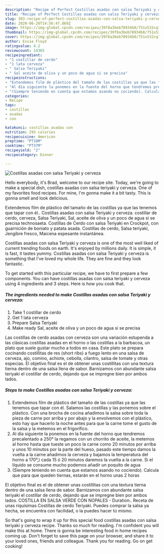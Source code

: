 ```yaml
---
description: "Recipe of Perfect Costillas asadas con salsa Teriyaki y cerveza"
title: "Recipe of Perfect Costillas asadas con salsa Teriyaki y cerveza"
slug: 303-recipe-of-perfect-costillas-asadas-con-salsa-teriyaki-y-cerveza
date: 2020-06-26T14:56:47.869Z
image: https://img-global.cpcdn.com/recipes/39f8a3beb78934b8/751x532cq70/costillas-asadas-con-salsa-teriyaki-y-cerveza-foto-principal.jpg
thumbnail: https://img-global.cpcdn.com/recipes/39f8a3beb78934b8/751x532cq70/costillas-asadas-con-salsa-teriyaki-y-cerveza-foto-principal.jpg
cover: https://img-global.cpcdn.com/recipes/39f8a3beb78934b8/751x532cq70/costillas-asadas-con-salsa-teriyaki-y-cerveza-foto-principal.jpg
author: Essie Floyd
ratingvalue: 4.2
reviewcount: 14365
recipeingredient:
- "1 costillar de cerdo"
- "1 lata cerveza"
- " Salsa Teriyaki"
- " Sal aceite de oliva y un poco de agua si se precisa"
recipeinstructions:
- "Extendemos film de plástico del tamaño de las costillas ya que las tenemos que tapar con él. Salamos las costillas y las ponemos sobre el plástico. Con una brocha de cocina añadimos la salsa sobre toda la pieza de carne por arriba y por abajo y la envolvemos con el plástico, esto hay que hacerlo la noche antes para que la carne tome el gusto de la salsa y la metemos en el frigorífico."
- "Al día siguiente la ponemos en la fuente del horno que tendremos precalentado a 250° la regamos con un chorrito de aceite, la metemos al horno hasta que tueste un poco la carne como 20 minutos por arriba y unos 10 minutos por la parte del hueso, pasado este tiempo damos la vuelta a la carne añadimos la cerveza y bajamos la temperatura del horno a 170°,) cada 15 ó 20 minutos daremos la vuelta a la carne. Si el líquido se consume mucho podemos añadir un poquito de agua"
- "(Siempre teniendo en cuenta que estamos asando no cociendo). Calcula que para que queden tiernas, estarán en el horno unas 2 horas"
categories:
- Recipe
tags:
- costillas
- asadas
- con

katakunci: costillas asadas con 
nutrition: 293 calories
recipecuisine: American
preptime: "PT10M"
cooktime: "PT37M"
recipeyield: "2"
recipecategory: Dinner

---
```



![Costillas asadas con salsa Teriyaki y cerveza](https://img-global.cpcdn.com/recipes/39f8a3beb78934b8/751x532cq70/costillas-asadas-con-salsa-teriyaki-y-cerveza-foto-principal.jpg)

Hello everybody, it's Brad, welcome to our recipe site. Today, we're going to make a special dish, costillas asadas con salsa teriyaki y cerveza. One of my favorites food recipes. For mine, I'm gonna make it a bit tasty. This is gonna smell and look delicious.

Extendemos film de plástico del tamaño de las costillas ya que las tenemos que tapar con él.. Costillas asadas con salsa Teriyaki y cerveza. costillar de cerdo, cerveza, Salsa Teriyaki, Sal, aceite de oliva y un poco de agua si se precisa technosaeta. Costillas de Cerdo con salsa Teriyaki en Crockpot, con guarnición de boniato y patata asada. Costillas de cerdo, Salsa teriyaki, Jengibre fresco, Maicena espesante instantánea.

Costillas asadas con salsa Teriyaki y cerveza is one of the most well liked of current trending foods on earth. It's enjoyed by millions daily. It is simple, it is fast, it tastes yummy. Costillas asadas con salsa Teriyaki y cerveza is something that I've loved my whole life. They are fine and they look fantastic.


To get started with this particular recipe, we have to first prepare a few components. You can have costillas asadas con salsa teriyaki y cerveza using 4 ingredients and 3 steps. Here is how you cook that.

<!--inarticleads1-->

##### The ingredients needed to make Costillas asadas con salsa Teriyaki y cerveza:

1. Take 1 costillar de cerdo
1. Get 1 lata cerveza
1. Prepare  Salsa Teriyaki
1. Make ready  Sal, aceite de oliva y un poco de agua si se precisa


Las costillas de cerdo asadas con cerveza son una variación estupenda a las clásicas costillas asadas en el horno o las costillas a la barbacoa, un plato que suele gustar mucho a todos en casa. Este plato se prepara cocinando costillitas de res (short ribs) a fuego lento en una salsa de cerveza, ajo, comino, achiote, cebolla, cilantro, salsa de tomate y otras especias. El objetivo final es el de obtener unas costillitas con una textura tierna dentro de una salsa llena de sabor. Barnizamos con abundante salsa teriyaki el costillar de cerdo, dejando que se impregne bien por ambos lados. 

<!--inarticleads2-->

##### Steps to make Costillas asadas con salsa Teriyaki y cerveza:

1. Extendemos film de plástico del tamaño de las costillas ya que las tenemos que tapar con él. Salamos las costillas y las ponemos sobre el plástico. Con una brocha de cocina añadimos la salsa sobre toda la pieza de carne por arriba y por abajo y la envolvemos con el plástico, esto hay que hacerlo la noche antes para que la carne tome el gusto de la salsa y la metemos en el frigorífico.
1. Al día siguiente la ponemos en la fuente del horno que tendremos precalentado a 250° la regamos con un chorrito de aceite, la metemos al horno hasta que tueste un poco la carne como 20 minutos por arriba y unos 10 minutos por la parte del hueso, pasado este tiempo damos la vuelta a la carne añadimos la cerveza y bajamos la temperatura del horno a 170°,) cada 15 ó 20 minutos daremos la vuelta a la carne. Si el líquido se consume mucho podemos añadir un poquito de agua
1. (Siempre teniendo en cuenta que estamos asando no cociendo). Calcula que para que queden tiernas, estarán en el horno unas 2 horas


El objetivo final es el de obtener unas costillitas con una textura tierna dentro de una salsa llena de sabor. Barnizamos con abundante salsa teriyaki el costillar de cerdo, dejando que se impregne bien por ambos lados. COSTILLA EN SALSA VERDE CON NOPALES - Duration:. Receta de unas riquísimas Costillas de cerdo Teriyaki. Puedes comprar la salsa ya hecha, se encuentra con facilidad, o la puedes hacer tú mismo. 

So that's going to wrap it up for this special food costillas asadas con salsa teriyaki y cerveza recipe. Thanks so much for reading. I'm confident you will make this at home. There is gonna be interesting food in home recipes coming up. Don't forget to save this page on your browser, and share it to your loved ones, friends and colleague. Thank you for reading. Go on get cooking!
